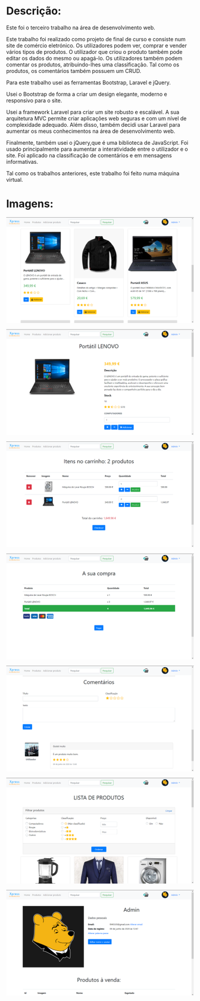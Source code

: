 <h1>Descrição:</h1>

<p>Este foi o terceiro trabalho na área de desenvolvimento web.</p>

<p>Este trabalho foi realizado como projeto de final de curso e consiste num site de comércio eletrónico. Os utilizadores podem ver, comprar e vender vários tipos de produtos. O utilizador que criou o produto também pode editar os dados do mesmo ou apagá-lo. Os utilizadores também podem comentar os produtos, atribuindo-lhes uma classificação. Tal como os produtos, os comentários também possuem um CRUD.</p>

<p>Para este trabalho usei as ferramentas Bootstrap, Laravel e jQuery.</p>
<p>Usei o Bootstrap de forma a criar um design elegante, moderno e responsivo para o site.</p> 
<p>Usei a framework Laravel para criar um site robusto e escalável. A sua arquitetura MVC permite criar aplicações web seguras e com um nível de complexidade adequado. Além disso, também decidi usar Laravel para aumentar os meus conhecimentos na área de desenvolvimento web.</p>
<p>Finalmente, também usei o jQuery,que é uma biblioteca de JavaScript. Foi usado principalmente para aumentar a interatividade entre o utilizador e o site. Foi aplicado na classificação de comentários e em mensagens informativas.</p>

<p>Tal como os trabalhos anteriores, este trabalho foi feito numa máquina virtual.</p>

<h1>Imagens:</h1>

![image](/screenshots/lista_produtos.png?raw=true "Início")

![image](/screenshots/pagina_produto.png?raw=true "Artigo")

![image](/screenshots/carrinho.png?raw=true "Galeria")

![image](/screenshots/checkout.png?raw=true "Navegação")

![image](/screenshots/comentario.png?raw=true "Lista de artigos")

![image](/screenshots/pesquisa.png?raw=true "Contactos")

![image](/screenshots/perfil.png?raw=true "Sobre")
